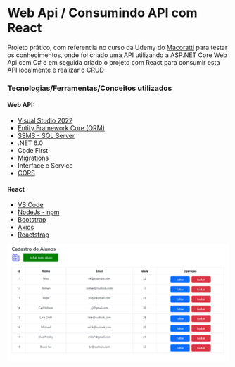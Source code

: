 # Web Api / Consumindo API com React

Projeto prático, com referencia no curso da Udemy do [Macoratti](https://github.com/macoratti) para testar os conhecimentos, onde foi criado uma API utilizando a ASP.NET Core Web Api com C# e em seguida criado o projeto com React para consumir esta API localmente e realizar o CRUD

### Tecnologias/Ferramentas/Conceitos utilizados

#### Web API:
- [Visual Studio 2022](https://visualstudio.microsoft.com/pt-br/downloads/)
- [Entity Framework Core (ORM)](https://learn.microsoft.com/pt-br/ef/)
- [SSMS - SQL Server](https://learn.microsoft.com/pt-br/sql/ssms/download-sql-server-management-studio-ssms?view=sql-server-ver16)
- .NET 6.0
- Code First
- [Migrations](https://learn.microsoft.com/pt-br/ef/core/managing-schemas/migrations/?tabs=vs)
- Interface e Service
- [CORS](https://learn.microsoft.com/pt-br/aspnet/core/security/cors?view=aspnetcore-7.0)

#### React
- [VS Code](https://code.visualstudio.com/)
- [NodeJs - npm](https://nodejs.org/en/download)
- [Bootstrap](https://getbootstrap.com/docs/5.3/getting-started/introduction/)
- [Axios](https://axios-http.com/docs/intro)
- [Reactstrap](https://6-4-0--reactstrap.netlify.app/)

<img src="front-react.png" align="left" width="700px" alt="imagem do front end da aplicação react" style="text-align:center"/>

